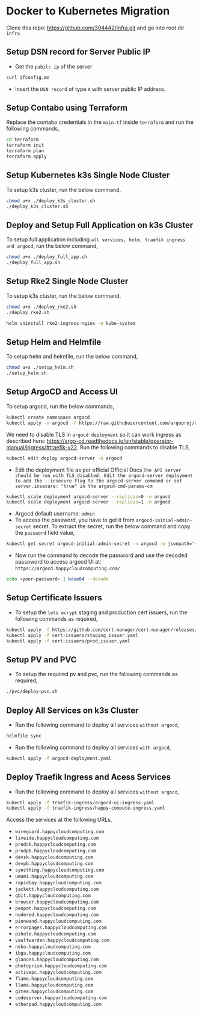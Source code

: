 # Docker to Kubernetes Migration
Clone this repo: https://github.com/304442/infra.git and go into root dir `infra`

## Setup DSN record for Server Public IP
- Get the `pubilc ip` of the server

```bash
curl ifconfig.me
```

- Insert the `DSN record` of type `A` with server public IP address.  

## Setup Contabo using Terraform

Replace the contabo credentials in the `main.tf` inside `terraform` and run the following commands,

```bash
cd terraform
terraform init
terraform plan
terraform apply
```

## Setup Kubernetes k3s Single Node Cluster

To setup k3s cluster, run the below command,
```bash
chmod u+x ./deploy_k3s_cluster.sh
./deploy_k3s_cluster.sh
```

## Deploy and Setup Full Application on k3s Cluster

To setup full application including `all services, helm, traefik ingress and argocd`, run the below command,
```bash
chmod u+x ./deploy_full_app.sh
./deploy_full_app.sh
```

## Setup Rke2 Single Node Cluster

To setup k3s cluster, run the below command,
```bash
chmod u+x ./deploy_rke2.sh
./deploy_rke2.sh

helm uninstall rke2-ingress-nginx -n kube-system
```

## Setup Helm and Helmfile

To setup helm and helmfile, run the below command,
```bash
chmod u+x ./setup_helm.sh
./setup_helm.sh
```

## Setup ArgoCD and Access UI

To setup argocd, run the below commands,
```bash
kubectl create namespace argocd
kubectl apply -n argocd -f https://raw.githubusercontent.com/argoproj/argo-cd/stable/manifests/install.yaml
```

We need to disable TLS in `argocd deployment` so it can work ingress as described here: https://argo-cd.readthedocs.io/en/stable/operator-manual/ingress/#traefik-v22. Run the following commands to disable TLS,


```bash
kubectl edit deploy argocd-server -n argocd

```

- Edit the deployment file as per official Official Docs `The API server should be run with TLS disabled. Edit the argocd-server deployment to add the --insecure flag to the argocd-server command or set server.insecure: "true" in the argocd-cmd-params-cm`

```bash
kubectl scale deployment argocd-server --replicas=0 -n argocd
kubectl scale deployment argocd-server --replicas=1 -n argocd
```

- Argocd default username: `admin`
- To access the password, you have to get it from `argocd-initial-admin-secret` secret. To extract the secret, run the below command and copy the `password` field value,

```bash
kubectl get secret argocd-initial-admin-secret -n argocd -o jsonpath="{.data.password}" | base64 --d; echo
```
- Now run the command to decode the password and use the decoded passoword to access argocd UI at: `https://argocd.happycloudcomputing.com/`
```bash
echo <your-password> | base64 --decode
```

## Setup Certificate Issuers

- To setup the `lets ecrypt` staging and production cert issuers, run the following commands as required,

```bash
kubectl apply -f https://github.com/cert-manager/cert-manager/releases/download/v1.14.5/cert-manager.yaml
kubectl apply -f cert-issuers/staging_issuer.yaml
kubectl apply -f cert-issuers/prod_issuer.yaml
```

## Setup PV and PVC

- To setup the required pv and pvc, run the following commands as required,

```bash
./pvc/deploy-pvc.sh
```

## Deploy All Services on k3s Cluster

- Run the following command to deploy all services `without argocd`,

```bash
helmfile sync
```

- Run the following command to deploy all services `with argocd`,

```bash
kubectl apply -f argocd-deployment.yaml
```


## Deploy Traefik Ingress and Acess Services
- Run the following command to deploy all services `without argocd`,

```bash
kubectl apply -f traefik-ingress/argocd-ui-ingress.yaml
kubectl apply -f traefik-ingress/happy-compute-ingress.yaml
```

Access the services at the following URLs,

- `wireguard.happycloudcomputing.com`
- `liveide.happycloudcomputing.com`
- `prodsk.happycloudcomputing.com`
- `prodpb.happycloudcomputing.com`
- `devsk.happycloudcomputing.com`
- `devpb.happycloudcomputing.com`
- `syncthing.happycloudcomputing.com`
- `umami.happycloudcomputing.com`
- `rapidbay.happycloudcomputing.com`
- `jackett.happycloudcomputing.com`
- `qbit.happycloudcomputing.com`
- `browser.happycloudcomputing.com`
- `penpot.happycloudcomputing.com`
- `nodered.happycloudcomputing.com`
- `pinnwand.happycloudcomputing.com`
- `errorpages.happycloudcomputing.com`
- `pihole.happycloudcomputing.com`
- `vaultwarden.happycloudcomputing.com`
- `neko.happycloudcomputing.com`
- `ibga.happycloudcomputing.com`
- `glances.happycloudcomputing.com`
- `photoprism.happycloudcomputing.com`
- `activepc.happycloudcomputing.com`
- `flame.happycloudcomputing.com`
- `llama.happycloudcomputing.com`
- `gitea.happycloudcomputing.com`
- `codeserver.happycloudcomputing.com`
- `etherpad.happycloudcomputing.com`

